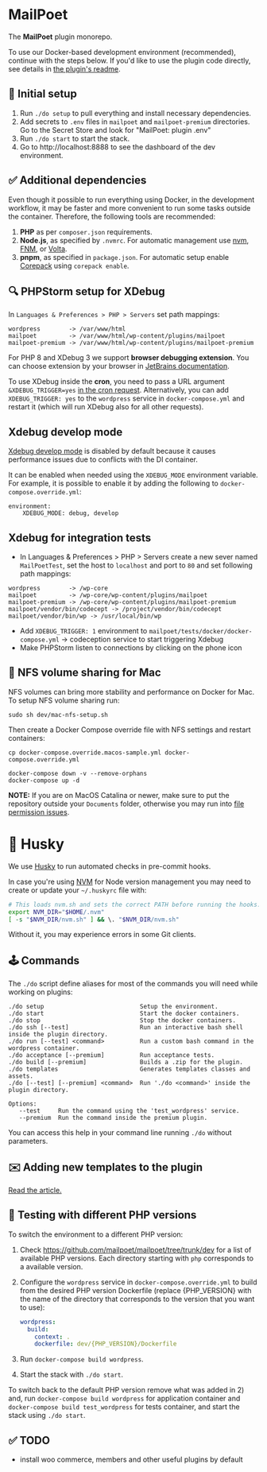 # MailPoet

The **MailPoet** plugin monorepo.

To use our Docker-based development environment (recommended), continue with the steps below.
If you'd like to use the plugin code directly, see details in [the plugin's readme](mailpoet/README.md).

## 🔌 Initial setup

1. Run `./do setup` to pull everything and install necessary dependencies.
2. Add secrets to `.env` files in `mailpoet` and `mailpoet-premium` directories. Go to the Secret Store and look for "MailPoet: plugin .env"
3. Run `./do start` to start the stack.
4. Go to http://localhost:8888 to see the dashboard of the dev environment.

## ✅ Additional dependencies

Even though it possible to run everything using Docker, in the development workflow,
it may be faster and more convenient to run some tasks outside the container. Therefore,
the following tools are recommended:

1. **PHP** as per `composer.json` requirements.
2. **Node.js**, as specified by `.nvmrc`. For automatic management use [nvm](https://github.com/nvm-sh/nvm), [FNM](https://github.com/Schniz/fnm), or [Volta](https://github.com/volta-cli/volta).
3. **pnpm**, as specified in `package.json`. For automatic setup enable [Corepack](https://nodejs.org/docs/latest-v17.x/api/corepack.html) using `corepack enable`.

## 🔍 PHPStorm setup for XDebug

In `Languages & Preferences > PHP > Servers` set path mappings:

```shell
wordpress        -> /var/www/html
mailpoet         -> /var/www/html/wp-content/plugins/mailpoet
mailpoet-premium -> /var/www/html/wp-content/plugins/mailpoet-premium
```

For PHP 8 and XDebug 3 we support **browser debugging extension**.
You can choose extension by your browser in [JetBrains documentation](https://www.jetbrains.com/help/phpstorm/browser-debugging-extensions.html).

To use XDebug inside the **cron**, you need to pass a URL argument `&XDEBUG_TRIGGER=yes`
[in the cron request](https://github.com/mailpoet/mailpoet/blob/bf7bd6d2d9090ed6ec7b8b575bb7d6b08e663a52/lib/Cron/CronHelper.php#L155-L166).
Alternatively, you can add `XDEBUG_TRIGGER: yes` to the `wordpress` service in `docker-compose.yml` and restart it (which will run XDebug also for all other requests).

## Xdebug develop mode

[Xdebug develop mode](https://xdebug.org/docs/develop) is disabled by default because it causes performance issues due to conflicts with the DI container.

It can be enabled when needed using the `XDEBUG_MODE` environment variable. For example, it is possible to enable it by adding the following to `docker-compose.override.yml`:

```
environment:
    XDEBUG_MODE: debug, develop
```

## Xdebug for integration tests

- In Languages & Preferences > PHP > Servers create a new sever named `MailPoetTest`, set the host to `localhost` and port to `80` and set following path mappings:

```shell
wordpress        -> /wp-core
mailpoet         -> /wp-core/wp-content/plugins/mailpoet
mailpoet-premium -> /wp-core/wp-content/plugins/mailpoet-premium
mailpoet/vendor/bin/codecept -> /project/vendor/bin/codecept
mailpoet/vendor/bin/wp -> /usr/local/bin/wp
```

- Add `XDEBUG_TRIGGER: 1` environment to `mailpoet/tests/docker/docker-compose.yml` -> codeception service to start triggering Xdebug
- Make PHPStorm listen to connections by clicking on the phone icon

## 💾 NFS volume sharing for Mac

NFS volumes can bring more stability and performance on Docker for Mac. To setup NFS volume sharing run:

```shell
sudo sh dev/mac-nfs-setup.sh
```

Then create a Docker Compose override file with NFS settings and restart containers:

```shell
cp docker-compose.override.macos-sample.yml docker-compose.override.yml

docker-compose down -v --remove-orphans
docker-compose up -d
```

**NOTE:** If you are on MacOS Catalina or newer, make sure to put the repository
outside your `Documents` folder, otherwise you may run into [file permission issues](https://objekt.click/2019/11/docker-the-problem-with-macos-catalina/).

# 🐶 Husky

We use [Husky](https://github.com/typicode/husky) to run automated checks in pre-commit hooks.

In case you're using [NVM](https://github.com/nvm-sh/nvm) for Node version management you may
need to create or update your `~/.huskyrc` file with:

```sh
# This loads nvm.sh and sets the correct PATH before running the hooks:
export NVM_DIR="$HOME/.nvm"
[ -s "$NVM_DIR/nvm.sh" ] && \. "$NVM_DIR/nvm.sh"
```

Without it, you may experience errors in some Git clients.

## 🕹 Commands

The `./do` script define aliases for most of the commands you will need while working on plugins:

```shell
./do setup                           Setup the environment.
./do start                           Start the docker containers.
./do stop                            Stop the docker containers.
./do ssh [--test]                    Run an interactive bash shell inside the plugin directory.
./do run [--test] <command>          Run a custom bash command in the wordpress container.
./do acceptance [--premium]          Run acceptance tests.
./do build [--premium]               Builds a .zip for the plugin.
./do templates                       Generates templates classes and assets.
./do [--test] [--premium] <command>  Run './do <command>' inside the plugin directory.

Options:
   --test     Run the command using the 'test_wordpress' service.
   --premium  Run the command inside the premium plugin.
```

You can access this help in your command line running `./do` without parameters.

## ✉️ Adding new templates to the plugin

[Read the article.](https://mailpoet.atlassian.net/wiki/spaces/MAILPOET/pages/629374977/Adding+new+templates+to+the+plugin)

## 🚥 Testing with different PHP versions

To switch the environment to a different PHP version:

1. Check https://github.com/mailpoet/mailpoet/tree/trunk/dev for a list of available PHP versions. Each directory starting with `php` corresponds to a available version.
2. Configure the `wordpress` service in `docker-compose.override.yml` to build from the desired PHP version Dockerfile (replace {PHP_VERSION} with the name of the directory that corresponds to the version that you want to use):

   ```yaml
   wordpress:
     build:
       context: .
       dockerfile: dev/{PHP_VERSION}/Dockerfile
   ```

3. Run `docker-compose build wordpress`.
4. Start the stack with `./do start`.

To switch back to the default PHP version remove what was added in 2) and, run `docker-compose build wordpress` for application container and `docker-compose build test_wordpress` for tests container,
and start the stack using `./do start`.

## ✅ TODO

- install woo commerce, members and other useful plugins by default
